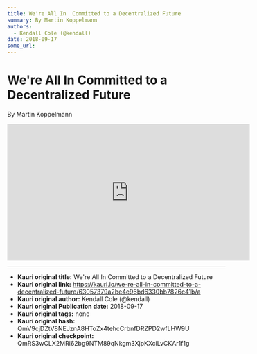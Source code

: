 ```yaml
---
title: We're All In  Committed to a Decentralized Future
summary: By Martin Koppelmann
authors:
  - Kendall Cole (@kendall)
date: 2018-09-17
some_url: 
---
```


# We're All In  Committed to a Decentralized Future


By Martin Koppelmann

<div align="center"><iframe width="560" height="315" src="https://drive.google.com/file/d/1oiBwtyX9aQAjbwZZn_lVBijhL5PbQo_-/preview" frameborder="0" allow="encrypted-media" allowfullscreen></iframe></div>


---

- **Kauri original title:** We're All In  Committed to a Decentralized Future
- **Kauri original link:** https://kauri.io/we-re-all-in-committed-to-a-decentralized-future/63057379a2be4e96bd6330bb7826c41b/a
- **Kauri original author:** Kendall Cole (@kendall)
- **Kauri original Publication date:** 2018-09-17
- **Kauri original tags:** none
- **Kauri original hash:** QmV9cjDZtV8NEJznA8HToZx4tehcCrbnfDRZPD2wfLHW9U
- **Kauri original checkpoint:** QmRS3wCLX2MRi62bg9NTM89qNkgm3XjpKXciLvCKAr1f1g




